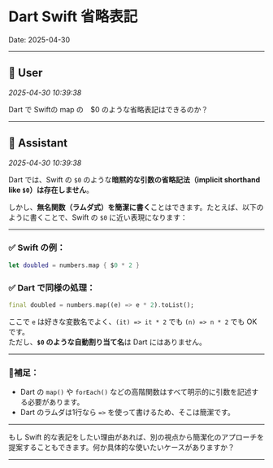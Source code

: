 # Dart Swift 省略表記

Date: 2025-04-30

---

## 👤 User
*2025-04-30 10:39:38*

Dart で Swiftの map の　$0 のような省略表記はできるのか？

---

## 🤖 Assistant
*2025-04-30 10:39:38*

Dart では、Swift の `$0` のような**暗黙的な引数の省略記法（implicit shorthand like `$0`）**は**存在しません**。

しかし、**無名関数（ラムダ式）を簡潔に書く**ことはできます。たとえば、以下のように書くことで、Swift の `$0` に近い表現になります：

---

### ✅ Swift の例：
```swift
let doubled = numbers.map { $0 * 2 }
```

### ✅ Dart で同様の処理：
```dart
final doubled = numbers.map((e) => e * 2).toList();
```

ここで `e` は好きな変数名でよく、`(it) => it * 2` でも `(n) => n * 2` でも OK です。  
ただし、**`$0` のような自動割り当て名**は Dart にはありません。

---

### 📝補足：
- Dart の `map()` や `forEach()` などの高階関数はすべて明示的に引数を記述する必要があります。
- Dart のラムダは1行なら `=>` を使って書けるため、そこは簡潔です。

---

もし Swift 的な表記をしたい理由があれば、別の視点から簡潔化のアプローチを提案することもできます。何か具体的な使いたいケースがありますか？

---
